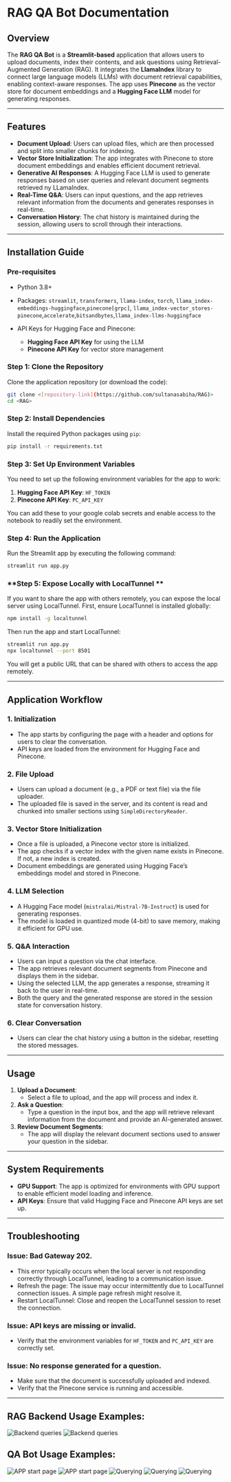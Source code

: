 # **RAG QA Bot Documentation**

## **Overview**
The **RAG QA Bot** is a **Streamlit-based** application that allows users to upload documents, index their contents, and ask questions using Retrieval-Augmented Generation (RAG). It integrates the **LlamaIndex** library to connect large language models (LLMs) with document retrieval capabilities, enabling context-aware responses. The app uses **Pinecone** as the vector store for document embeddings and a **Hugging Face LLM** model for generating responses.

---

## **Features**
- **Document Upload**: Users can upload files, which are then processed and split into smaller chunks for indexing.
- **Vector Store Initialization**: The app integrates with Pinecone to store document embeddings and enables efficient document retrieval.
- **Generative AI Responses**: A Hugging Face LLM is used to generate responses based on user queries and relevant document segments retrieved ny LLamaIndex.
- **Real-Time Q&A**: Users can input questions, and the app retrieves relevant information from the documents and generates responses in real-time.
- **Conversation History**: The chat history is maintained during the session, allowing users to scroll through their interactions.


---

## **Installation Guide**

### **Pre-requisites**
- Python 3.8+
- Packages: `streamlit`, `transformers`, `llama-index`, `torch`, `llama_index-embeddings-huggingface`,`pinecone[grpc]`, `llama_index-vector_stores-pinecone`,`accelerate`,`bitsandbytes`,`llama_index-llms-huggingface`
  
- API Keys for Hugging Face and Pinecone:
  - **Hugging Face API Key** for using the LLM
  - **Pinecone API Key** for vector store management

### **Step 1: Clone the Repository**
Clone the application repository (or download the code):

```bash
git clone <[repository-link](https://github.com/sultanasabiha/RAG)>
cd <RAG>
```

### **Step 2: Install Dependencies**
Install the required Python packages using `pip`:

```bash
pip install -r requirements.txt
```


### **Step 3: Set Up Environment Variables**
You need to set up the following environment variables for the app to work:

1. **Hugging Face API Key**: `HF_TOKEN`
2. **Pinecone API Key**: `PC_API_KEY`

You can add these to your google colab secrets and enable access to the notebook to readily set the environment.

### **Step 4: Run the Application**
Run the Streamlit app by executing the following command:

```bash
streamlit run app.py
```

### **Step 5: Expose Locally with LocalTunnel **
If you want to share the app with others remotely, you can expose the local server using LocalTunnel. First, ensure LocalTunnel is installed globally:

```bash
npm install -g localtunnel
```

Then run the app and start LocalTunnel:

```bash
streamlit run app.py
npx localtunnel --port 8501
```

You will get a public URL that can be shared with others to access the app remotely.

---

## **Application Workflow** 

### **1. Initialization**
- The app starts by configuring the page with a header and options for users to clear the conversation.
- API keys are loaded from the environment for Hugging Face and Pinecone.

### **2. File Upload**
- Users can upload a document (e.g., a PDF or text file) via the file uploader.
- The uploaded file is saved in the server, and its content is read and chunked into smaller sections using `SimpleDirectoryReader`.

### **3. Vector Store Initialization**
- Once a file is uploaded, a Pinecone vector store is initialized. 
- The app checks if a vector index with the given name exists in Pinecone. If not, a new index is created.
- Document embeddings are generated using Hugging Face’s embeddings model and stored in Pinecone.

### **4. LLM Selection**
- A Hugging Face model (`mistralai/Mistral-7B-Instruct`) is used for generating responses.
- The model is loaded in quantized mode (4-bit) to save memory, making it efficient for GPU use.

### **5. Q&A Interaction**
- Users can input a question via the chat interface.
- The app retrieves relevant document segments from Pinecone and displays them in the sidebar.
- Using the selected LLM, the app generates a response, streaming it back to the user in real-time.
- Both the query and the generated response are stored in the session state for conversation history.

### **6. Clear Conversation**
- Users can clear the chat history using a button in the sidebar, resetting the stored messages.



---

## **Usage**

1. **Upload a Document**: 
   - Select a file to upload, and the app will process and index it.
2. **Ask a Question**: 
   - Type a question in the input box, and the app will retrieve relevant information from the document and provide an AI-generated answer.
3. **Review Document Segments**:
   - The app will display the relevant document sections used to answer your question in the sidebar.

---

## **System Requirements**
- **GPU Support**: The app is optimized for environments with GPU support to enable efficient model loading and inference.
- **API Keys**: Ensure that valid Hugging Face and Pinecone API keys are set up.

---

## **Troubleshooting**

### **Issue: Bad Gateway 202.**
- This error typically occurs when the local server is not responding correctly through LocalTunnel, leading to a communication issue.
- Refresh the page: The issue may occur intermittently due to LocalTunnel connection issues. A simple page refresh might resolve it.
- Restart LocalTunnel: Close and reopen the LocalTunnel session to reset the connection.

### **Issue: API keys are missing or invalid.**
- Verify that the environment variables for `HF_TOKEN` and `PC_API_KEY` are correctly set.

### **Issue: No response generated for a question.**
- Make sure that the document is successfully uploaded and indexed.
- Verify that the Pinecone service is running and accessible.

---
## RAG Backend Usage Examples:
![Backend queries](images/Screenshot%20134.png)
![Backend queries](images/Screenshot%20135.png)


## QA Bot Usage Examples:

![APP start page](images/Screenshot%20130.png)
![APP start page](images/Screenshot%20131.png)
![Querying](images/Screenshot%20132.png)
![Querying](images/Screenshot%20137.png)
![Querying](images/Screenshot%20138.png)
